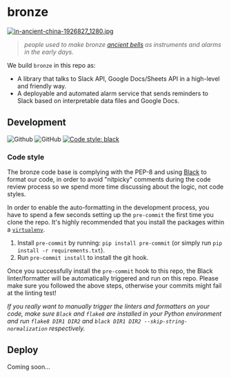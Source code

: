 # bronze

[![in-ancient-china-1926827_1280.jpg](https://s22.postimg.cc/8a3cf8vn5/in-ancient-china-1926827_1280.jpg)](https://postimg.cc/image/fq2m11jcd/)

> _people used to make bronze [ancient bells](https://en.wikipedia.org/wiki/Bianzhong) as instruments and alarms in the early days._

We build `bronze` in this repo as:

- A library that talks to Slack API, Google Docs/Sheets API in a high-level and friendly way.
- A deployable and automated alarm service that sends reminders to Slack based on interpretable data files and Google Docs.

## Development
![Github](https://img.shields.io/badge/python-3.6+-green.svg?style=flat-square&logo=python&colorB=blue)
![GitHub](https://img.shields.io/github/license/HumanCellAtlas/bronze.svg?style=flat-square&colorB=blue)
[![Code style: black](https://img.shields.io/badge/Code%20Style-black-000000.svg?style=flat-square)](https://github.com/ambv/black)

### Code style

The bronze code base is complying with the PEP-8 and using [Black](https://github.com/ambv/black) to 
format our code, in order to avoid "nitpicky" comments during the code review process so we spend more time discussing about the logic, not code styles.

In order to enable the auto-formatting in the development process, you have to spend a few seconds setting up the `pre-commit` the first time you clone the repo. It's highly recommended that you install the packages within a [`virtualenv`](https://virtualenv.pypa.io/en/latest/userguide/).

1. Install `pre-commit` by running: `pip install pre-commit` (or simply run `pip install -r requirements.txt`).
2. Run `pre-commit install` to install the git hook.

Once you successfully install the `pre-commit` hook to this repo, the Black linter/formatter will be automatically triggered and run on this repo. Please make sure you followed the above steps, otherwise your commits might fail at the linting test!

_If you really want to manually trigger the linters and formatters on your code, make sure `Black` and `flake8` are installed in your Python environment and run `flake8 DIR1 DIR2` and `black DIR1 DIR2 --skip-string-normalization` respectively._

## Deploy

Coming soon...
